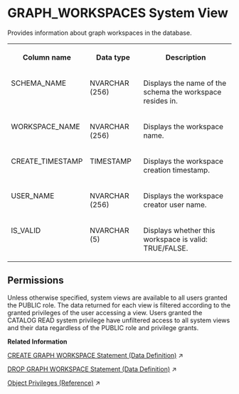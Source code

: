 <!-- loioe6bc0dbdb0a142eaaa39819848ae29ad -->

# GRAPH\_WORKSPACES System View

Provides information about graph workspaces in the database.




<table>
<tr>
<th valign="top">

Column name

</th>
<th valign="top">

Data type

</th>
<th valign="top">

Description

</th>
</tr>
<tr>
<td valign="top">

SCHEMA\_NAME

</td>
<td valign="top">

NVARCHAR \(256\)

</td>
<td valign="top">

Displays the name of the schema the workspace resides in.

</td>
</tr>
<tr>
<td valign="top">

WORKSPACE\_NAME

</td>
<td valign="top">

NVARCHAR \(256\)

</td>
<td valign="top">

Displays the workspace name.

</td>
</tr>
<tr>
<td valign="top">

CREATE\_TIMESTAMP

</td>
<td valign="top">

TIMESTAMP

</td>
<td valign="top">

Displays the workspace creation timestamp.

</td>
</tr>
<tr>
<td valign="top">

USER\_NAME

</td>
<td valign="top">

NVARCHAR \(256\)

</td>
<td valign="top">

Displays the workspace creator user name.

</td>
</tr>
<tr>
<td valign="top">

IS\_VALID

</td>
<td valign="top">

NVARCHAR \(5\)

</td>
<td valign="top">

Displays whether this workspace is valid: TRUE/FALSE.

</td>
</tr>
</table>



<a name="loioe6bc0dbdb0a142eaaa39819848ae29ad__section_nlp_fpb_dzb"/>

## Permissions

Unless otherwise specified, system views are available to all users granted the PUBLIC role. The data returned for each view is filtered according to the granted privileges of the user accessing a view. Users granted the CATALOG READ system privilege have unfiltered access to all system views and their data regardless of the PUBLIC role and privilege grants.

**Related Information**  


[CREATE GRAPH WORKSPACE Statement (Data Definition)](https://help.sap.com/viewer/11afa2e60a5f4192a381df30f94863f9/2024_1_QRC/en-US/e6e1c7e2b9064b05b26572808f941ec4.html "Creates a graph workspace.") :arrow_upper_right:

[DROP GRAPH WORKSPACE Statement (Data Definition)](https://help.sap.com/viewer/11afa2e60a5f4192a381df30f94863f9/2024_1_QRC/en-US/88c7091e96c64b819898476536f7a849.html "Drops a graph workspace.") :arrow_upper_right:

[Object Privileges (Reference)](https://help.sap.com/viewer/a1317de16a1e41a6b0ff81849d80713c/2024_1_QRC/en-US/8978bfdfcf3b45f9acf3fdb0964d3d9c.html "Object privileges are used to allow access to and modification of database objects, such as tables and views.") :arrow_upper_right:

